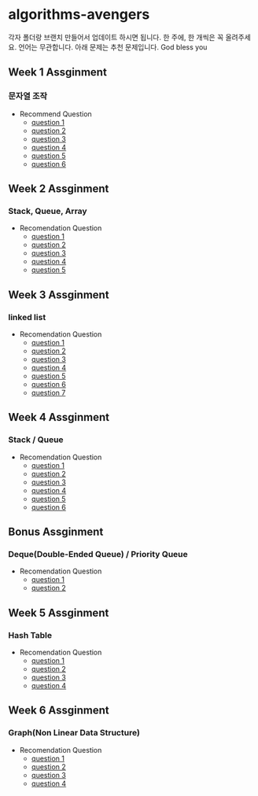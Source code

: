 # algorithms-avengers
각자 폴더랑 브랜치 만들어서 업데이트 하시면 됩니다. 한 주에, 한 개씩은 꼭 올려주세요.
언어는 무관합니다. 아래 문제는 추천 문제입니다.
God bless you
## Week 1 Assginment
### 문자열 조작
- Recommend Question
  - [question 1](https://leetcode.com/problems/valid-palindrome/)
  - [question 2](https://leetcode.com/problems/reorder-data-in-log-files/)
  - [question 3](https://leetcode.com/problems/most-common-word/submissions/)
  - [question 4](https://leetcode.com/problems/group-anagrams/)
  - [question 5](https://leetcode.com/problems/longest-palindromic-substring/)
  - [question 6](https://programmers.co.kr/learn/courses/30/lessons/42579)
## Week 2 Assginment
### Stack, Queue, Array
- Recomendation Question
  - [question 1](https://leetcode.com/problems/two-sum/)
  - [question 2](https://leetcode.com/problems/trapping-rain-water/)
  - [question 3](https://leetcode.com/problems/3sum/)
  - [question 4](https://leetcode.com/problems/array-partition-i/)
  - [question 5](https://programmers.co.kr/learn/courses/30/lessons/42583)
## Week 3 Assginment
### linked list
- Recomendation Question
  - [question 1](https://leetcode.com/problems/palindrome-linked-list/)
  - [question 2](https://leetcode.com/problems/merge-two-sorted-lists/)
  - [question 3](https://leetcode.com/problems/reverse-linked-list/)
  - [question 4](https://leetcode.com/problems/add-two-numbers/)
  - [question 5](https://leetcode.com/problems/swap-nodes-in-pairs/)
  - [question 6](https://leetcode.com/problems/odd-even-linked-list/)
  - [question 7](https://leetcode.com/problems/reverse-linked-list-ii/)
## Week 4 Assginment
### Stack / Queue
- Recomendation Question
  - [question 1](https://leetcode.com/problems/valid-parentheses/)
  - [question 2](https://leetcode.com/problems/remove-duplicate-letters/)
  - [question 3](https://leetcode.com/problems/daily-temperatures/)
  - [question 4](https://leetcode.com/problems/implement-stack-using-queues/)
  - [question 5](https://leetcode.com/problems/implement-queue-using-stacks/)
  - [question 6](https://leetcode.com/problems/design-circular-queue/)
## Bonus Assginment
### Deque(Double-Ended Queue) / Priority Queue
- Recomendation Question
  - [question 1](https://leetcode.com/problems/design-circular-deque/)
  - [question 2](https://leetcode.com/problems/merge-k-sorted-lists/)
## Week 5 Assginment
### Hash Table
- Recomendation Question
  - [question 1](https://leetcode.com/problems/design-hashmap/)
  - [question 2](https://leetcode.com/problems/jewels-and-stones/)
  - [question 3](https://leetcode.com/problems/longest-substring-without-repeating-characters/)
  - [question 4](https://leetcode.com/problems/top-k-frequent-elements/)
## Week 6 Assginment
### Graph(Non Linear Data Structure)
- Recomendation Question
  - [question 1](https://leetcode.com/problems/design-hashmap/)
  - [question 2](https://leetcode.com/problems/jewels-and-stones/)
  - [question 3](https://leetcode.com/problems/longest-substring-without-repeating-characters/)
  - [question 4](https://leetcode.com/problems/top-k-frequent-elements/)
